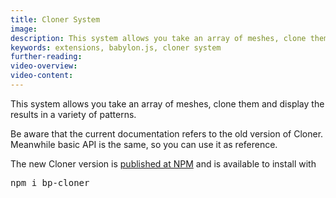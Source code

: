 ```yaml
---
title: Cloner System
image: 
description: This system allows you take an array of meshes, clone them and display the results in a variety of patterns.
keywords: extensions, babylon.js, cloner system
further-reading:
video-overview:
video-content:
---
```


This system allows you take an array of meshes, clone them and display the results in a variety of patterns.

Be aware that the current documentation refers to the old version of Cloner. Meanwhile basic API is the same, so you can use it as reference.

The new Cloner version is [published at NPM](https://www.npmjs.com/package/bp-cloner) and is available to install with <pre>npm i bp-cloner</pre>
